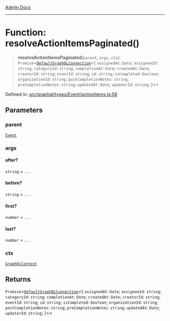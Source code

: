 [Admin Docs](/)

***

# Function: resolveActionItemsPaginated()

> **resolveActionItemsPaginated**(`parent`, `args`, `ctx`): `Promise`\<[`DefaultGraphQLConnection`](../../../../../utilities/defaultGraphQLConnection/type-aliases/DefaultGraphQLConnection.md)\<\{ `assignedAt`: `Date`; `assigneeId`: `string`; `categoryId`: `string`; `completionAt`: `Date`; `createdAt`: `Date`; `creatorId`: `string`; `eventId`: `string`; `id`: `string`; `isCompleted`: `boolean`; `organizationId`: `string`; `postCompletionNotes`: `string`; `preCompletionNotes`: `string`; `updatedAt`: `Date`; `updaterId`: `string`; \}\>\>

Defined in: [src/graphql/types/Event/actionItems.ts:58](https://github.com/gautam-divyanshu/talawa-api/blob/1d38acecd3e456f869683fb8dca035a5e42010d5/src/graphql/types/Event/actionItems.ts#L58)

## Parameters

### parent

[`Event`](../../Event/type-aliases/Event.md)

### args

#### after?

`string` = `...`

#### before?

`string` = `...`

#### first?

`number` = `...`

#### last?

`number` = `...`

### ctx

[`GraphQLContext`](../../../../context/type-aliases/GraphQLContext.md)

## Returns

`Promise`\<[`DefaultGraphQLConnection`](../../../../../utilities/defaultGraphQLConnection/type-aliases/DefaultGraphQLConnection.md)\<\{ `assignedAt`: `Date`; `assigneeId`: `string`; `categoryId`: `string`; `completionAt`: `Date`; `createdAt`: `Date`; `creatorId`: `string`; `eventId`: `string`; `id`: `string`; `isCompleted`: `boolean`; `organizationId`: `string`; `postCompletionNotes`: `string`; `preCompletionNotes`: `string`; `updatedAt`: `Date`; `updaterId`: `string`; \}\>\>
